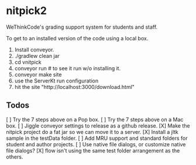 # nitpick2

WeThinkCode's grading support system for students and staff.

To get to an installed version of the code using a local box.

1. Install conveyor.
2. ./gradlew clean jar
3. cd vnitpick
4. conveyor run # to see it run w/o installing it.
5. conveyor make site
6. use the ServerKt run configuration
7. hit the site "http://localhost:3000/download.html"

Todos
-----

[ ] Try the 7 steps above on a Pop box.
[ ] Try the 7 steps above on a Mac box.
[ ] Jiggle conveyor settings to release as a github release.
[X] Make the nitpick project do a fat jar so we can move it to a server.
[X] Install a jltk sample in the testData folder.
[ ] Add MRU support and standard folders for student and author projects.
[ ] Use native file dialogs, or customize native file dialogs?
[X] flow isn't using the same test folder arrangement as the others.

